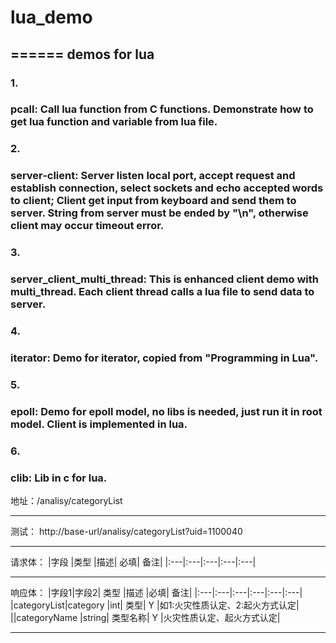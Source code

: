 # lua_demo
======
demos for lua
------
### 1.<br />
### pcall: Call lua function from C functions. Demonstrate how to get lua function and variable from lua file.
### 2.<br />
### server-client: Server listen local port, accept request and establish connection, select sockets and echo		accepted words to client; Client get input from keyboard and send them to server. String from server must be ended by "\n", otherwise client may occur timeout error.
### 3.<br />
### server_client_multi_thread: This is enhanced client demo with multi_thread. Each client thread calls a lua file to send data to server.
### 4.<br />
### iterator: Demo for iterator, copied from "Programming in Lua".
### 5.<br />
### epoll: Demo for epoll model, no libs is needed, just run it in root model. Client is implemented in lua.
### 6.<br />
### clib: Lib in c for lua.


地址：/analisy/categoryList
***
测试：
http://base-url/analisy/categoryList?uid=1100040
***
请求体：
|字段	|类型	|描述|	必填|	备注|
|:---|:---|:---|:---|:---|
***
响应体：
|字段1|字段2|	类型	|描述	|必填|	备注|
|:---|:---|:---|:---|:---|:---|
|categoryList|category	|int|	类型|	Y	|如1:火灾性质认定、2:起火方式认定|
||categoryName	|string|	类型名称|	Y	|火灾性质认定、起火方式认定|

***
